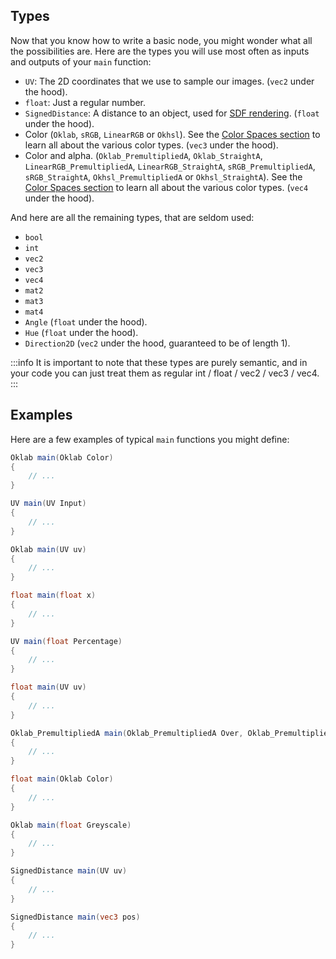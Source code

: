 
## Types

Now that you know how to write a basic node, you might wonder what all the possibilities are. Here are the types you will use most often as inputs and outputs of your `main` function:

- `UV`: The 2D coordinates that we use to sample our images. (`vec2` under the hood).
- `float`: Just a regular number.
- `SignedDistance`: A distance to an object, used for [SDF rendering](https://youtu.be/PGtv-dBi2wE). (`float` under the hood).
- Color (`Oklab`, `sRGB`, `LinearRGB` or `Okhsl`). See the [Color Spaces section](40-Color%20Spaces.md) to learn all about the various color types. (`vec3` under the hood).
- Color and alpha. (`Oklab_PremultipliedA`, `Oklab_StraightA`, `LinearRGB_PremultipliedA`, `LinearRGB_StraightA`, `sRGB_PremultipliedA`, `sRGB_StraightA`, `Okhsl_PremultipliedA` or `Okhsl_StraightA`). See the [Color Spaces section](40-Color%20Spaces.md) to learn all about the various color types. (`vec4` under the hood).

And here are all the remaining types, that are seldom used:
- `bool`
- `int`
- `vec2`
- `vec3`
- `vec4`
- `mat2`
- `mat3`
- `mat4`
- `Angle` (`float` under the hood).
- `Hue` (`float` under the hood).
- `Direction2D` (`vec2` under the hood, guaranteed to be of length 1).

:::info
It is important to note that these types are purely semantic, and in your code you can just treat them as regular int / float / vec2 / vec3 / vec4.
:::

## Examples

Here are a few examples of typical `main` functions you might define:

```glsl title="Color Transformation"
Oklab main(Oklab Color)
{
    // ...
}
```

```glsl title="2D Modifier (Zoom, Distortion, ...)"
UV main(UV Input)
{
    // ...
}
```

```glsl title="Image"
Oklab main(UV uv)
{
    // ...
}
```

```glsl title="Math function"
float main(float x)
{
    // ...
}
```

```glsl title="Parametric curve"
UV main(float Percentage)
{
    // ...
}
```

```glsl title="Mask"
float main(UV uv)
{
    // ...
}
```

```glsl title="Blend Mode"
Oklab_PremultipliedA main(Oklab_PremultipliedA Over, Oklab_PremultipliedA Under)
{
    // ...
}
```

```glsl title="Black & White"
float main(Oklab Color)
{
    // ...
}
```

```glsl title="Colorizer"
Oklab main(float Greyscale)
{
    // ...
}
```

```glsl title="SDF 2D"
SignedDistance main(UV uv)
{
    // ...
}
```

```glsl title="SDF 3D"
SignedDistance main(vec3 pos)
{
    // ...
}
```